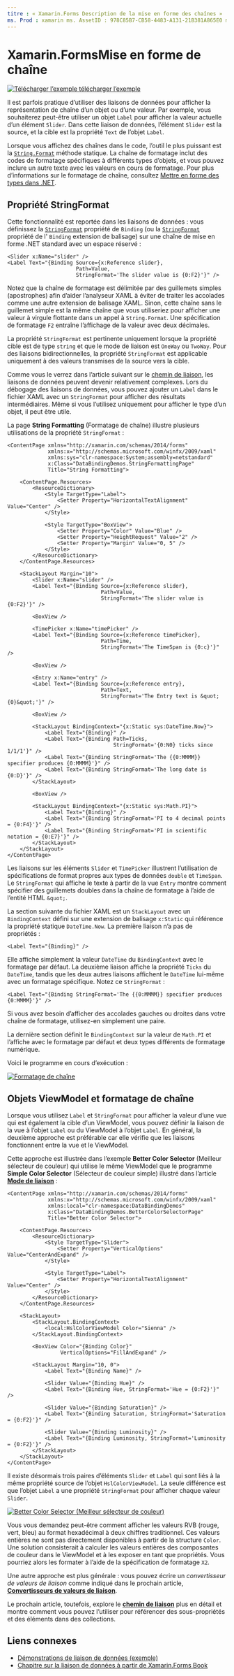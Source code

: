 ```yaml
---
titre : « Xamarin.Forms Description de la mise en forme des chaînes » : cet article explique comment utiliser les liaisons de données Xamarin. Forms pour mettre en forme et afficher des objets sous forme de chaînes. Cela est possible en affectant à l’StringFormat de la liaison une chaîne de mise en forme .NET standard avec un espace réservé.»
ms. Prod : xamarin ms. AssetID : 978C85B7-CB58-4483-A131-21B381A865E0 ms. Technology : xamarin-Forms Author : davidbritch ms. Author : dabritch ms. Date : 01/05/2018 No-Loc : [ Xamarin.Forms , Xamarin.Essentials ]
---
```


# <a name="xamarinforms-string-formatting"></a>Xamarin.FormsMise en forme de chaîne

[![Télécharger ](~/media/shared/download.png) l’exemple télécharger l’exemple](https://docs.microsoft.com/samples/xamarin/xamarin-forms-samples/databindingdemos)

Il est parfois pratique d’utiliser des liaisons de données pour afficher la représentation de chaîne d’un objet ou d’une valeur. Par exemple, vous souhaiterez peut-être utiliser un objet `Label` pour afficher la valeur actuelle d’un élément `Slider`. Dans cette liaison de données, l’élément `Slider` est la source, et la cible est la propriété `Text` de l’objet `Label`.

Lorsque vous affichez des chaînes dans le code, l’outil le plus puissant est la [`String.Format`](xref:System.String.Format(System.String,System.Object)) méthode statique. La chaîne de formatage inclut des codes de formatage spécifiques à différents types d’objets, et vous pouvez inclure un autre texte avec les valeurs en cours de formatage. Pour plus d’informations sur le formatage de chaîne, consultez [Mettre en forme des types dans .NET](/dotnet/standard/base-types/formatting-types/).

## <a name="the-stringformat-property"></a>Propriété StringFormat

Cette fonctionnalité est reportée dans les liaisons de données : vous définissez la [`StringFormat`](xref:Xamarin.Forms.BindingBase.StringFormat) propriété de `Binding` (ou la [`StringFormat`](xref:Xamarin.Forms.Xaml.BindingExtension.StringFormat) propriété de l' `Binding` extension de balisage) sur une chaîne de mise en forme .NET standard avec un espace réservé :

```xaml
<Slider x:Name="slider" />
<Label Text="{Binding Source={x:Reference slider},
                      Path=Value,
                      StringFormat='The slider value is {0:F2}'}" />
```

Notez que la chaîne de formatage est délimitée par des guillemets simples (apostrophes) afin d’aider l’analyseur XAML à éviter de traiter les accolades comme une autre extension de balisage XAML. Sinon, cette chaîne sans le guillemet simple est la même chaîne que vous utiliseriez pour afficher une valeur à virgule flottante dans un appel à `String.Format`. Une spécification de formatage `F2` entraîne l’affichage de la valeur avec deux décimales.

La propriété `StringFormat` est pertinente uniquement lorsque la propriété cible est de type `string` et que le mode de liaison est `OneWay` ou `TwoWay`. Pour des liaisons bidirectionnelles, la propriété `StringFormat` est applicable uniquement à des valeurs transmises de la source vers la cible.

Comme vous le verrez dans l’article suivant sur le [chemin de liaison](binding-path.md), les liaisons de données peuvent devenir relativement complexes. Lors du débogage des liaisons de données, vous pouvez ajouter un `Label` dans le fichier XAML avec un `StringFormat` pour afficher des résultats intermédiaires. Même si vous l’utilisez uniquement pour afficher le type d’un objet, il peut être utile.

La page **String Formatting** (Formatage de chaîne) illustre plusieurs utilisations de la propriété `StringFormat` :

```xaml
<ContentPage xmlns="http://xamarin.com/schemas/2014/forms"
             xmlns:x="http://schemas.microsoft.com/winfx/2009/xaml"
             xmlns:sys="clr-namespace:System;assembly=netstandard"
             x:Class="DataBindingDemos.StringFormattingPage"
             Title="String Formatting">

    <ContentPage.Resources>
        <ResourceDictionary>
            <Style TargetType="Label">
                <Setter Property="HorizontalTextAlignment" Value="Center" />
            </Style>

            <Style TargetType="BoxView">
                <Setter Property="Color" Value="Blue" />
                <Setter Property="HeightRequest" Value="2" />
                <Setter Property="Margin" Value="0, 5" />
            </Style>
        </ResourceDictionary>
    </ContentPage.Resources>

    <StackLayout Margin="10">
        <Slider x:Name="slider" />
        <Label Text="{Binding Source={x:Reference slider},
                              Path=Value,
                              StringFormat='The slider value is {0:F2}'}" />

        <BoxView />

        <TimePicker x:Name="timePicker" />
        <Label Text="{Binding Source={x:Reference timePicker},
                              Path=Time,
                              StringFormat='The TimeSpan is {0:c}'}" />

        <BoxView />

        <Entry x:Name="entry" />
        <Label Text="{Binding Source={x:Reference entry},
                              Path=Text,
                              StringFormat='The Entry text is &quot;{0}&quot;'}" />

        <BoxView />

        <StackLayout BindingContext="{x:Static sys:DateTime.Now}">
            <Label Text="{Binding}" />
            <Label Text="{Binding Path=Ticks,
                                  StringFormat='{0:N0} ticks since 1/1/1'}" />
            <Label Text="{Binding StringFormat='The {{0:MMMM}} specifier produces {0:MMMM}'}" />
            <Label Text="{Binding StringFormat='The long date is {0:D}'}" />
        </StackLayout>

        <BoxView />

        <StackLayout BindingContext="{x:Static sys:Math.PI}">
            <Label Text="{Binding}" />
            <Label Text="{Binding StringFormat='PI to 4 decimal points = {0:F4}'}" />
            <Label Text="{Binding StringFormat='PI in scientific notation = {0:E7}'}" />
        </StackLayout>
    </StackLayout>
</ContentPage>
```

Les liaisons sur les éléments `Slider` et `TimePicker` illustrent l’utilisation de spécifications de format propres aux types de données `double` et `TimeSpan`. Le `StringFormat` qui affiche le texte à partir de la vue `Entry` montre comment spécifier des guillemets doubles dans la chaîne de formatage à l’aide de l’entité HTML `&quot;`.

La section suivante du fichier XAML est un `StackLayout` avec un `BindingContext` défini sur une extension de balisage `x:Static` qui référence la propriété statique `DateTime.Now`. La première liaison n’a pas de propriétés :

```xaml
<Label Text="{Binding}" />
```

Elle affiche simplement la valeur `DateTime` du `BindingContext` avec le formatage par défaut. La deuxième liaison affiche la propriété `Ticks` du `DateTime`, tandis que les deux autres liaisons affichent le `DateTime` lui-même avec un formatage spécifique. Notez ce `StringFormat` :

```xaml
<Label Text="{Binding StringFormat='The {{0:MMMM}} specifier produces {0:MMMM}'}" />
```

Si vous avez besoin d’afficher des accolades gauches ou droites dans votre chaîne de formatage, utilisez-en simplement une paire.

La dernière section définit le `BindingContext` sur la valeur de `Math.PI` et l’affiche avec le formatage par défaut et deux types différents de formatage numérique.

Voici le programme en cours d’exécution :

[![Formatage de chaîne](string-formatting-images/stringformatting-small.png "Formatage de chaîne")](string-formatting-images/stringformatting-large.png#lightbox "Formatage de chaîne")

## <a name="viewmodels-and-string-formatting"></a>Objets ViewModel et formatage de chaîne

Lorsque vous utilisez `Label` et `StringFormat` pour afficher la valeur d’une vue qui est également la cible d’un ViewModel, vous pouvez définir la liaison de la vue à l’objet `Label` ou du ViewModel à l’objet `Label`. En général, la deuxième approche est préférable car elle vérifie que les liaisons fonctionnent entre la vue et le ViewModel.

Cette approche est illustrée dans l’exemple **Better Color Selector** (Meilleur sélecteur de couleur) qui utilise le même ViewModel que le programme **Simple Color Selector** (Sélecteur de couleur simple) illustré dans l’article [**Mode de liaison**](binding-mode.md) :

```xaml
<ContentPage xmlns="http://xamarin.com/schemas/2014/forms"
             xmlns:x="http://schemas.microsoft.com/winfx/2009/xaml"
             xmlns:local="clr-namespace:DataBindingDemos"
             x:Class="DataBindingDemos.BetterColorSelectorPage"
             Title="Better Color Selector">

    <ContentPage.Resources>
        <ResourceDictionary>
            <Style TargetType="Slider">
                <Setter Property="VerticalOptions" Value="CenterAndExpand" />
            </Style>

            <Style TargetType="Label">
                <Setter Property="HorizontalTextAlignment" Value="Center" />
            </Style>
        </ResourceDictionary>
    </ContentPage.Resources>

    <StackLayout>
        <StackLayout.BindingContext>
            <local:HslColorViewModel Color="Sienna" />
        </StackLayout.BindingContext>

        <BoxView Color="{Binding Color}"
                 VerticalOptions="FillAndExpand" />

        <StackLayout Margin="10, 0">
            <Label Text="{Binding Name}" />

            <Slider Value="{Binding Hue}" />
            <Label Text="{Binding Hue, StringFormat='Hue = {0:F2}'}" />

            <Slider Value="{Binding Saturation}" />
            <Label Text="{Binding Saturation, StringFormat='Saturation = {0:F2}'}" />

            <Slider Value="{Binding Luminosity}" />
            <Label Text="{Binding Luminosity, StringFormat='Luminosity = {0:F2}'}" />
        </StackLayout>
    </StackLayout>
</ContentPage>    
```

Il existe désormais trois paires d’éléments `Slider` et `Label` qui sont liés à la même propriété source de l’objet `HslColorViewModel`. La seule différence est que l’objet `Label` a une propriété `StringFormat` pour afficher chaque valeur `Slider`.

[![Better Color Selector (Meilleur sélecteur de couleur)](string-formatting-images/bettercolorselector-small.png "Better Color Selector (Meilleur sélecteur de couleur)")](string-formatting-images/bettercolorselector-large.png#lightbox "Better Color Selector (Meilleur sélecteur de couleur)")

Vous vous demandez peut-être comment afficher les valeurs RVB (rouge, vert, bleu) au format hexadécimal à deux chiffres traditionnel. Ces valeurs entières ne sont pas directement disponibles à partir de la structure `Color`. Une solution consisterait à calculer les valeurs entières des composantes de couleur dans le ViewModel et à les exposer en tant que propriétés. Vous pourriez alors les formater à l’aide de la spécification de formatage `X2`.

Une autre approche est plus générale : vous pouvez écrire un *convertisseur de valeurs de liaison* comme indiqué dans le prochain article, [**Convertisseurs de valeurs de liaison**](converters.md).

Le prochain article, toutefois, explore le [**chemin de liaison**](binding-path.md) plus en détail et montre comment vous pouvez l’utiliser pour référencer des sous-propriétés et des éléments dans des collections.

## <a name="related-links"></a>Liens connexes

- [Démonstrations de liaison de données (exemple)](https://docs.microsoft.com/samples/xamarin/xamarin-forms-samples/databindingdemos)
- [Chapitre sur la liaison de données à partir de Xamarin.Forms Book](~/xamarin-forms/creating-mobile-apps-xamarin-forms/summaries/chapter16.md)

